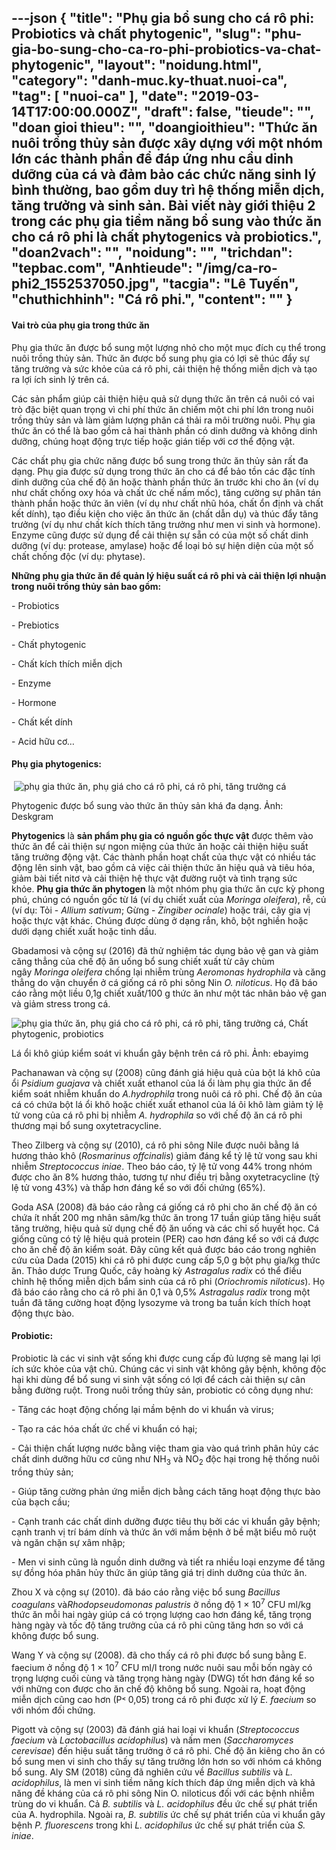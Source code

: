---json
{
    "title": "Phụ gia bổ sung cho cá rô phi: Probiotics và chất phytogenic",
    "slug": "phu-gia-bo-sung-cho-ca-ro-phi-probiotics-va-chat-phytogenic",
    "layout": "noidung.html",
    "category": "danh-muc.ky-thuat.nuoi-ca",
    "tag": [
        "nuoi-ca"
    ],
    "date": "2019-03-14T17:00:00.000Z",
    "draft": false,
    "tieude": "",
    "doan gioi thieu": "",
    "doangioithieu": "Thức ăn nuôi trồng thủy sản được xây dựng với một nhóm lớn các thành phần để đáp ứng nhu cầu dinh dưỡng của cá và đảm bảo các chức năng sinh lý bình thường, bao gồm duy trì hệ thống miễn dịch, tăng trưởng và sinh sản. Bài viết này giới thiệu 2 trong các phụ gia tiềm năng bổ sung vào thức ăn cho cá rô phi là chất phytogenics và probiotics.",
    "doan2vach": "",
    "noidung": "",
    "trichdan": "tepbac.com",
    "Anhtieude": "/img/ca-ro-phi2_1552537050.jpg",
    "tacgia": "Lê Tuyến",
    "chuthichhinh": "Cá rô phi.",
    "__content__": ""
}
---
<h4>Vai tr&ograve; của phụ gia trong thức ăn</h4>

<p>Phụ gia thức ăn được bổ sung một lượng nhỏ cho một mục đ&iacute;ch cụ thể trong nu&ocirc;i trồng thủy sản. Thức ăn được bổ sung phụ gia c&oacute; lợi sẽ th&uacute;c đẩy sự tăng trưởng v&agrave; sức khỏe của c&aacute; r&ocirc; phi, cải thiện hệ thống miễn dịch v&agrave; tạo ra lợi &iacute;ch sinh l&yacute; tr&ecirc;n c&aacute;.</p>

<p>C&aacute;c sản phẩm gi&uacute;p cải thiện hiệu quả sử dụng thức ăn tr&ecirc;n c&aacute; nu&ocirc;i c&oacute; vai tr&ograve; đặc biệt quan trọng v&igrave; chi ph&iacute; thức ăn chiếm một chi ph&iacute; lớn trong nu&ocirc;i trồng thủy sản v&agrave; l&agrave;m giảm lượng ph&acirc;n c&aacute; thải ra m&ocirc;i trường nu&ocirc;i. Phụ gia thức ăn c&oacute; thể l&agrave; bao gồm cả hai th&agrave;nh phần c&oacute; dinh dưỡng v&agrave; kh&ocirc;ng dinh dưỡng, ch&uacute;ng hoạt động trực tiếp hoặc gi&aacute;n tiếp với cơ thể động vật.&nbsp;</p>

<p>C&aacute;c chất phụ gia chức năng được bổ sung trong thức ăn thủy sản rất đa dạng. Phụ gia được sử dụng trong thức ăn cho c&aacute; để bảo tồn c&aacute;c đặc t&iacute;nh dinh dưỡng của chế độ ăn hoặc th&agrave;nh phần thức ăn trước khi cho ăn (v&iacute; dụ như chất chống oxy h&oacute;a v&agrave; chất ức chế nấm mốc), tăng cường sự ph&acirc;n t&aacute;n th&agrave;nh phần hoặc thức ăn vi&ecirc;n (v&iacute; dụ như chất nhũ h&oacute;a, chất ổn định v&agrave; chất kết d&iacute;nh), tạo điều kiện cho việc ăn thức ăn (chất dẫn dụ) v&agrave; th&uacute;c đẩy tăng trưởng (v&iacute; dụ như chất k&iacute;ch th&iacute;ch tăng trưởng như men vi sinh v&agrave; hormone). Enzyme cũng được sử dụng để cải thiện sự sẵn c&oacute; của một số chất dinh dưỡng (v&iacute; dụ: protease, amylase) hoặc để loại bỏ sự hiện diện của một số chất chống độc (v&iacute; dụ: phytase).</p>

<p><strong>Những phụ gia thức ăn để quản l&yacute; hiệu suất c&aacute; r&ocirc; phi v&agrave; cải thiện lợi nhuận trong nu&ocirc;i trồng thủy sản bao gồm:</strong></p>

<p>- Probiotics</p>

<p>- Prebiotics</p>

<p>- Chất phytogenic</p>

<p>- Chất k&iacute;ch th&iacute;ch miễn dịch</p>

<p>- Enzyme</p>

<p>- Hormone</p>

<p>- Chất kết d&iacute;nh</p>

<p>- Acid hữu cơ&hellip;</p>

<h4>Phụ gia phytogenics:&nbsp;</h4>

<p>&nbsp;<img alt="phụ gia thức ăn, phụ giá cho cá rô phi, cá rô phi, tăng trưởng cá" src="https://tepbac.com/upload/images/2019/03/phu-gia-thuc-an-ca-ro-phi_1552535849.jpg" title="phụ gia thức ăn, phụ giá cho cá rô phi, cá rô phi, tăng trưởng cá" /></p>

<p>Phytogenic được bổ sung v&agrave;o thức ăn thủy sản kh&aacute; đa dạng. Ảnh: Deskgram</p>

<p><strong>Phytogenics</strong>&nbsp;l&agrave;&nbsp;<strong>sản phẩm phụ gia c&oacute; nguồn gốc thực vật</strong>&nbsp;được th&ecirc;m v&agrave;o thức ăn để cải thiện sự ngon miệng của thức ăn hoặc cải thiện hiệu suất tăng trưởng động vật. C&aacute;c th&agrave;nh phần hoạt chất của thực vật c&oacute; nhiều t&aacute;c động l&ecirc;n sinh vật, bao gồm cả việc cải thiện thức ăn hiệu quả v&agrave; ti&ecirc;u h&oacute;a, giảm b&agrave;i tiết nitơ v&agrave; cải thiện hệ thực vật đường ruột v&agrave; t&igrave;nh trạng sức khỏe.&nbsp;<strong>Phụ gia thức ăn phytogen</strong>&nbsp;l&agrave; một nh&oacute;m phụ gia thức ăn cực kỳ phong ph&uacute;, ch&uacute;ng c&oacute; nguồn gốc từ l&aacute; (v&iacute; dụ chiết xuất của&nbsp;<em>Moringa oleifera</em>), rễ, củ (v&iacute; dụ: Tỏi -&nbsp;<em>Allium sativum</em>; Gừng -&nbsp;<em>Zingiber ocinale</em>) hoặc tr&aacute;i, c&acirc;y gia vị hoặc thực vật kh&aacute;c. Ch&uacute;ng được d&ugrave;ng ở dạng rắn, kh&ocirc;, bột nghiền hoặc dưới dạng chiết xuất hoặc tinh dầu.</p>

<p>Gbadamosi v&agrave; cộng sự (2016) đ&atilde; thử nghiệm t&aacute;c dụng bảo vệ gan v&agrave; giảm căng thẳng của chế độ ăn uống bổ sung chiết xuất từ c&acirc;y ch&ugrave;m ng&acirc;y&nbsp;<em>Moringa oleifera</em>&nbsp;chống lại nhiễm tr&ugrave;ng&nbsp;<em>Aeromonas hydrophila</em>&nbsp;v&agrave; căng thẳng do vận chuyển ở c&aacute; giống c&aacute; r&ocirc; phi s&ocirc;ng Nin&nbsp;<em>O. niloticus</em>. Họ đ&atilde; b&aacute;o c&aacute;o rằng một liều 0,1g chiết xuất/100 g thức ăn như một t&aacute;c nh&acirc;n bảo vệ gan v&agrave; giảm stress trong c&aacute;.</p>

<p><img alt="phụ gia thức ăn, phụ giá cho cá rô phi, cá rô phi, tăng trưởng cá, Chất phytogenic, probiotics" src="https://tepbac.com/upload/images/2019/03/la-oi-kho_1552536444.jpg" title="phụ gia thức ăn, phụ giá cho cá rô phi, cá rô phi, tăng trưởng cá, Chất phytogenic, probiotics" /></p>

<p>L&aacute; ổi kh&ocirc; gi&uacute;p kiểm so&aacute;t vi khuẩn g&acirc;y bệnh tr&ecirc;n c&aacute; r&ocirc; phi. Ảnh:&nbsp;ebayimg</p>

<p>Pachanawan v&agrave; cộng sự (2008) cũng đ&aacute;nh gi&aacute; hiệu quả của bột l&aacute; kh&ocirc; của ổi&nbsp;<em>Psidium guajava</em>&nbsp;v&agrave; chiết xuất ethanol của l&aacute; ổi l&agrave;m phụ gia thức ăn để kiểm so&aacute;t nhiễm khuẩn do&nbsp;<em>A.hydrophila</em>&nbsp;trong nu&ocirc;i c&aacute; r&ocirc; phi. Chế độ ăn của c&aacute; c&oacute; chứa bột l&aacute; ổi kh&ocirc; hoặc chiết xuất ethanol của l&aacute; &ocirc;i kh&ocirc; l&agrave;m giảm tỷ lệ tử vong của c&aacute; r&ocirc; phi bị nhiễm&nbsp;<em>A. hydrophila</em>&nbsp;so với chế độ ăn c&aacute; r&ocirc; phi thương mại bổ sung oxytetracycline.&nbsp;</p>

<p>Theo Zilberg v&agrave; cộng sự (2010), c&aacute; r&ocirc; phi s&ocirc;ng Nile được nu&ocirc;i bằng l&aacute; hương thảo kh&ocirc; (<em>Rosmarinus offcinalis</em>) giảm đ&aacute;ng kể tỷ lệ tử vong sau khi nhiễm&nbsp;<em>Streptococcus iniae</em>. Theo b&aacute;o c&aacute;o, tỷ lệ tử vong 44% trong nh&oacute;m được cho ăn 8% hương thảo, tương tự như điều trị bằng oxytetracycline (tỷ lệ tử vong 43%) v&agrave; thấp hơn đ&aacute;ng kể so với đối chứng (65%).&nbsp;</p>

<p>Goda ASA (2008) đ&atilde; b&aacute;o c&aacute;o rằng c&aacute; giống c&aacute; r&ocirc; phi cho ăn chế độ ăn c&oacute; chứa &iacute;t nhất 200 mg nh&acirc;n s&acirc;m/kg thức ăn trong 17 tuần gi&uacute;p tăng hiệu suất tăng trưởng, hiệu quả sử dụng chế độ ăn uống v&agrave; c&aacute;c chỉ số huyết học. C&aacute; giống cũng c&oacute; tỷ lệ hiệu quả protein (PER) cao hơn đ&aacute;ng kể so với c&aacute; được cho ăn chế độ ăn kiểm so&aacute;t. Đ&acirc;y cũng kết quả được b&aacute;o c&aacute;o trong nghi&ecirc;n cứu của Dada (2015) khi c&aacute; r&ocirc; phi được cung cấp 5,0 g bột phụ gia/kg thức ăn. Thảo dược Trung Quốc, c&acirc;y ho&agrave;ng kỳ&nbsp;<em>Astragalus radix</em>&nbsp;c&oacute; thể điều chỉnh hệ thống miễn dịch bẩm sinh của c&aacute; r&ocirc; phi (<em>Oriochromis niloticus</em>). Họ đ&atilde; b&aacute;o c&aacute;o rằng cho c&aacute; r&ocirc; phi ăn 0,1 v&agrave; 0,5%&nbsp;<em>Astragalus radix</em>&nbsp;trong một tuần đ&atilde; tăng cường hoạt động lysozyme v&agrave; trong ba tuần k&iacute;ch th&iacute;ch hoạt động thực b&agrave;o.</p>

<h4>Probiotic:&nbsp;</h4>

<p>Probiotic l&agrave; c&aacute;c vi sinh vật sống khi được cung cấp đủ lượng sẽ mang lại lợi &iacute;ch sức khỏe của vật chủ. Ch&uacute;ng c&aacute;c vi sinh vật kh&ocirc;ng g&acirc;y bệnh, kh&ocirc;ng độc hại khi d&ugrave;ng để bổ sung vi sinh vật sống c&oacute; lợi để c&aacute;ch cải thiện sự c&acirc;n bằng đường ruột. Trong nu&ocirc;i trồng thủy sản, probiotic c&oacute; c&ocirc;ng dụng như:</p>

<p>- Tăng c&aacute;c hoạt động chống lại mầm bệnh do vi khuẩn v&agrave; virus;&nbsp;</p>

<p>- Tạo ra c&aacute;c h&oacute;a chất ức chế vi khuẩn c&oacute; hại;&nbsp;</p>

<p>- Cải thiện chất lượng nước bằng việc tham gia v&agrave;o qu&aacute; tr&igrave;nh ph&acirc;n hủy c&aacute;c chất dinh dưỡng hữu cơ cũng như NH<sub>3</sub>&nbsp;v&agrave; NO<sub>2</sub>&nbsp;độc hại trong hệ thống nu&ocirc;i trồng thủy sản;</p>

<p>- Gi&uacute;p tăng cường phản ứng miễn dịch bằng c&aacute;ch tăng hoạt động thực b&agrave;o của bạch cầu;&nbsp;</p>

<p>- Cạnh tranh c&aacute;c chất dinh dưỡng được ti&ecirc;u thụ bởi c&aacute;c vi khuẩn g&acirc;y bệnh; cạnh tranh vị tr&iacute; b&aacute;m d&iacute;nh v&agrave; thức ăn với mầm bệnh ở bề mặt biểu m&ocirc; ruột v&agrave; ngăn chặn sự x&acirc;m nhập;&nbsp;</p>

<p>- Men vi sinh cũng l&agrave; nguồn dinh dưỡng v&agrave; tiết ra nhiều loại enzyme để tăng sự đồng h&oacute;a ph&acirc;n hủy thức ăn gi&uacute;p tăng gi&aacute; trị dinh dưỡng của thức ăn.</p>

<p>Zhou X v&agrave; cộng sự (2010). đ&atilde; b&aacute;o c&aacute;o rằng việc bổ sung&nbsp;<em>Bacillus coagulans&nbsp;</em>v&agrave;<em>Rhodopseudomonas palustris</em>&nbsp;ở nồng độ 1 &times; 10<sup>7</sup>&nbsp;CFU ml/kg thức ăn mỗi hai ng&agrave;y gi&uacute;p c&aacute; c&oacute; trọng lượng cao hơn đ&aacute;ng kể, tăng trọng h&agrave;ng ng&agrave;y v&agrave; tốc độ tăng trưởng của c&aacute; r&ocirc; phi cũng tăng hơn so với c&aacute; kh&ocirc;ng được bổ sung.&nbsp;</p>

<p>Wang Y v&agrave; cộng sự (2008). đ&atilde; cho thấy c&aacute; r&ocirc; phi được bổ sung bằng E. faecium ở nồng độ 1 &times; 10<sup>7</sup>&nbsp;CFU ml/l trong nước nu&ocirc;i sau mỗi bốn ng&agrave;y c&oacute; trọng lượng cuối c&ugrave;ng v&agrave; tăng trọng h&agrave;ng ng&agrave;y (DWG) tốt hơn đ&aacute;ng kể so với những con được cho ăn chế độ kh&ocirc;ng bổ sung. Ngo&agrave;i ra, hoạt động miễn dịch cũng cao hơn (P˂ 0,05) trong c&aacute; r&ocirc; phi được xử l&yacute;&nbsp;<em>E. faecium</em>&nbsp;so với nh&oacute;m đối chứng.&nbsp;</p>

<p>Pigott v&agrave; cộng sự (2003) đ&atilde; đ&aacute;nh gi&aacute; hai loại vi khuẩn (<em>Streptococcus faecium</em>&nbsp;v&agrave;&nbsp;<em>Lactobacillus acidophilus</em>) v&agrave; nấm men (<em>Saccharomyces cerevisae</em>) đến hiệu suất tăng trưởng ở c&aacute; r&ocirc; phi. Chế độ ăn ki&ecirc;ng cho ăn c&oacute; bổ sung men vi sinh cho thấy sự tăng trưởng lớn hơn so với nh&oacute;m c&aacute; kh&ocirc;ng bổ sung. Aly SM (2018) cũng đ&atilde; nghi&ecirc;n cứu về&nbsp;<em>Bacillus subtilis</em>&nbsp;v&agrave;<em>&nbsp;L. acidophilus</em>, l&agrave; men vi sinh tiềm năng k&iacute;ch th&iacute;ch đ&aacute;p ứng miễn dịch v&agrave; khả năng đề kh&aacute;ng của c&aacute; r&ocirc; phi s&ocirc;ng Nin O. niloticus đối với c&aacute;c bệnh nhiễm tr&ugrave;ng do vi khuẩn. Cả&nbsp;<em>B. subtilis</em>&nbsp;v&agrave;&nbsp;<em>L. acidophilus</em>&nbsp;đều ức chế sự ph&aacute;t triển của A. hydrophila. Ngo&agrave;i ra,<em>&nbsp;B. subtilis</em>&nbsp;ức chế sự ph&aacute;t triển của vi khuẩn g&acirc;y bệnh<em>&nbsp;P. fluorescens</em>&nbsp;trong khi&nbsp;<em>L. acidophilus</em>&nbsp;ức chế sự ph&aacute;t triển của<em>&nbsp;S. iniae</em>.</p>
